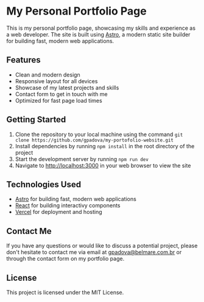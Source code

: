 <!DOCTYPE html>
<html>
  <head>
  
  </head>
  <body>
    <h1>My Personal Portfolio Page</h1>
    <p>This is my personal portfolio page, showcasing my skills and experience as a web developer. The site is built using <a href="https://astro.build/">Astro</a>, a modern static site builder for building fast, modern web applications.</p>
    <h2>Features</h2>
<ul>
  <li>Clean and modern design</li>
  <li>Responsive layout for all devices</li>
  <li>Showcase of my latest projects and skills</li>
  <li>Contact form to get in touch with me</li>
  <li>Optimized for fast page load times</li>
</ul>

<h2>Getting Started</h2>
<ol>
  <li>Clone the repository to your local machine using the command <code>git clone https://github.com/gpadova/my-portofolio-website.git</code></li>
  <li>Install dependencies by running <code>npm install</code> in the root directory of the project</li>
  <li>Start the development server by running <code>npm run dev</code></li>
  <li>Navigate to <a href="http://localhost:3000">http://localhost:3000</a> in your web browser to view the site</li>
</ol>

<h2>Technologies Used</h2>
<ul>
  <li><a href="https://astro.build/">Astro</a> for building fast, modern web applications</li>
  <li><a href="https://reactjs.org/">React</a> for building interactivy components</li>
  <li><a href="https://vercel.com">Vercel</a> for deployment and hosting</li>
</ul>

<h2>Contact Me</h2>
<p>If you have any questions or would like to discuss a potential project, please don't hesitate to contact me via email at <a href="mailto:myemail@gmail.com">gpadova@belmare.com.br</a> or through the contact form on my portfolio page.</p>

<h2>License</h2>
<p>This project is licensed under the MIT License.</p>
  </body>
</html>
